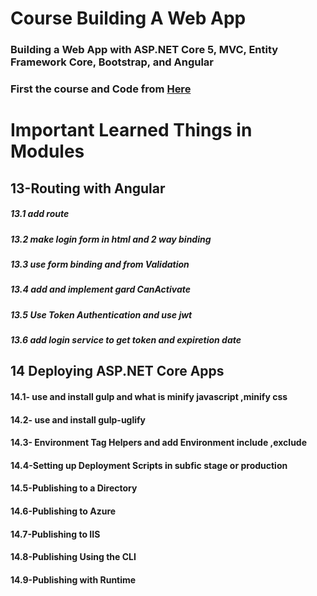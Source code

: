 # Course Building A Web App
### Building a Web App with ASP.NET Core 5, MVC, Entity Framework Core, Bootstrap, and Angular
### First the course and Code from <a href="https://www.pluralsight.com/courses/aspnetcore-mvc-efcore-bootstrap-angular-web">Here</a>
# Important Learned Things in Modules 

## 13-Routing with Angular
##### 13.1 add route 
##### 13.2 make login form in html and 2 way binding 
##### 13.3 use form binding and from Validation 
##### 13.4 add and implement gard CanActivate 
##### 13.5   Use Token Authentication and use jwt 
##### 13.6 add login service to get token and expiretion date 

##  14 Deploying ASP.NET Core Apps
#### 14.1- use and install gulp and what is minify javascript ,minify css 
#### 14.2- use and install gulp-uglify
#### 14.3- Environment Tag Helpers and add Environment include ,exclude 
#### 14.4-Setting up Deployment Scripts in subfic stage  or production 
#### 14.5-Publishing to a Directory
#### 14.6-Publishing to Azure
#### 14.7-Publishing to IIS
#### 14.8-Publishing Using the CLI
#### 14.9-Publishing with Runtime


